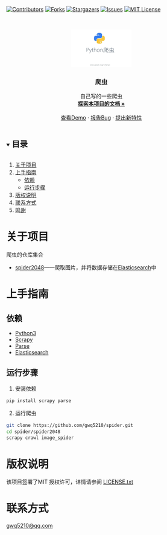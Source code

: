 <!-- PROJECT SHIELDS -->

[![Contributors][contributors-shield]][contributors-url]
[![Forks][forks-shield]][forks-url]
[![Stargazers][stars-shield]][stars-url]
[![Issues][issues-shield]][issues-url]
[![MIT License][license-shield]][license-url]

<!-- PROJECT LOGO -->
<br />

<p align="center">
  <a href="https://github.com/gwq5210/spider/">
    <img src="images/logo.jpg" alt="Logo" width="160" height="100">
  </a>

  <h3 align="center">爬虫</h3>
  <p align="center">
    自己写的一些爬虫
    <br />
    <a href="https://github.com/gwq5210/spider"><strong>探索本项目的文档 »</strong></a>
    <br />
    <br />
    <a href="https://github.com/gwq5210/spider">查看Demo</a>
    ·
    <a href="https://github.com/gwq5210/spider/issues">报告Bug</a>
    ·
    <a href="https://github.com/gwq5210/spider/issues">提出新特性</a>
  </p>

</p>

<!-- TABLE OF CONTENTS -->
<details open="open">
  <summary><h2 style="display: inline-block">目录</h2></summary>
  <ol>
    <li>
      <a href="#关于项目">关于项目</a>
    </li>
    <li>
      <a href="#上手指南">上手指南</a>
      <ul>
        <li><a href="#依赖">依赖</a></li>
        <li><a href="#运行步骤">运行步骤</a></li>
      </ul>
    </li>
    <li><a href="#版权说明">版权说明</a></li>
    <li><a href="#联系方式">联系方式</a></li>
    <li><a href="#鸣谢">鸣谢</a></li>
  </ol>
</details>

# 关于项目

爬虫的仓库集合

* [spider2048](spider2048)——爬取图片，并将数据存储在[Elasticsearch][Elasticsearch]中

# 上手指南

## 依赖

* [Python3](https://www.python.org/)
* [Scrapy](https://scrapy.org/)
* [Parse](https://pypi.org/project/parse/)
* [Elasticsearch][Elasticsearch]

## **运行步骤**

1. 安装依赖

```sh
pip install scrapy parse
```

2. 运行爬虫

```sh
git clone https://github.com/gwq5210/spider.git
cd spider/spider2048
scrapy crawl image_spider
```

# 版权说明

该项目签署了MIT 授权许可，详情请参阅 [LICENSE.txt](https://github.com/gwq5210/spider/blob/master/LICENSE.txt)

# 联系方式

gwq5210@qq.com

<!-- links -->
[your-project-path]:gwq5210/spider
[contributors-shield]: https://img.shields.io/github/contributors/gwq5210/spider.svg?style=flat-square
[contributors-url]: https://github.com/gwq5210/spider/graphs/contributors
[forks-shield]: https://img.shields.io/github/forks/gwq5210/spider.svg?style=flat-square
[forks-url]: https://github.com/gwq5210/spider/network/members
[stars-shield]: https://img.shields.io/github/stars/gwq5210/spider.svg?style=flat-square
[stars-url]: https://github.com/gwq5210/spider/stargazers
[issues-shield]: https://img.shields.io/github/issues/gwq5210/spider.svg?style=flat-square
[issues-url]: https://img.shields.io/github/issues/gwq5210/spider.svg
[license-shield]: https://img.shields.io/github/license/gwq5210/spider.svg?style=flat-square
[license-url]: https://github.com/gwq5210/spider/blob/master/LICENSE.txt
[Elasticsearch]: https://www.elastic.co/cn/
